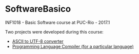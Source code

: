# SoftwareBasico
INF1018 - Basic Software course at PUC-Rio - 2017.1

Two projects were developed during this course:

- [ASCII to UTF-8 converter](https://github.com/gabriel-cantergiani/INF1018/tree/master/Trabalho%201)
- [Programming Language Compiler (for a particular language)](https://github.com/gabriel-cantergiani/INF1018/tree/master/Trabalho%202)
